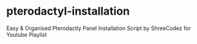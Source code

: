 # pterodactyl-installation
Easy &amp; Organised Pterodactly Panel Installation Script by ShreeCodez for Youtube Playlist
